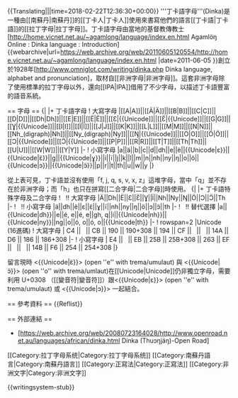 {{Translating|||time=2018-02-22T12:36:30+00:00}}
'''丁卡語字母'''(Dinka)是一種由[[南蘇丹|南蘇丹]]的[[丁卡人|丁卡人]]使用來書寫他們的語言[[丁卡語|丁卡語]]的[[拉丁字母|拉丁字母]]。丁卡語字母由當地的基督教傳教士<ref>[http://home.vicnet.net.au/~agamlong/language/index.en.html Agamlöŋ Online : Dinka language : Introduction] {{webarchive|url=https://web.archive.org/web/20110605120554/http://home.vicnet.net.au/~agamlong/language/index.en.html |date=2011-06-05 }}</ref>創立於1928年<ref>[http://www.omniglot.com/writing/dinka.php Dinka language, alphabet and pronunciation]</ref>，取材自[[非洲字母|非洲字母]]。這套非洲字母除了使用標準的拉丁字母以外，還向[[IPA|IPA]]借用了不少字母，以描述丁卡語豐富的語音系統。

== 字母 ==
{|
|+ 丁卡語字母
! 大寫字母
|[[A|A]]||[[Ä|Ä]]||[[B|B]]||[[C|C]]||[[D|D]]||[[Dh|Dh]]||[[E|E]]||[[Ë|Ë]]||[[Ɛ|{{Unicode]]||[[Ɛ̈|{{Unicode]]||[[G|G]]||[[Ɣ|{{Unicode]]||[[I|I]]||[[Ï|Ï]]||[[J|J]]||[[K|K]]||[[L|L]]||[[M|M]]||[[N|N]]||[[Nh_(digraph)|Nh]]||[[Ny_(digraph)|Ny]]||[[Ŋ|{{Unicode]]||[[O|O]]||[[Ö|Ö]]||[[Ɔ|{{Unicode]]||[[Ɔ̈|{{Unicode]]||[[P|P]]||[[R|R]]||[[T|T]]||[[Th|Th]]||[[U|U]]||[[W|W]]||[[Y|Y]]
|-
! 小寫字母
|a||ä||b||c||d||dh||e||ë||{{Unicode|ɛ}}||{{Unicode|ɛ̈}}||g||{{Unicode|ɣ}}||i||ï||j||k||l||m||n||nh||ny||ŋ||o||ö||{{Unicode|ɔ}}||{{Unicode|ɔ̈}}||p||r||t||th||u||w||y
|}

從上表可見，丁卡語並沒有使用「f, j, q, s, v, x, z」這堆字母，當中「q」並不存在於非洲字母；而「h」也只在拼寫[[二合字母|二合字母]]時使用。
{|
|+ 丁卡語特殊字母及二合字母
!   !! 大寫字母
|Ä||Dh||Ë||Ɛ||Ɛ̈||Ɣ||Ï||Nh||Ny||Ŋ||Ö||Ɔ||Ɔ̈||Th
|-
!   !! 小寫字母
|ä||dh||ë||ɛ||ɛ̈||ɣ||ï||nh||ny||ŋ||ö||ɔ||ɔ̈||th
|-
!   !! 替代選擇<!-- 需查證： ͏ = U+034F combining grapheme joiner-->
|a||{{Unicode|d͏h}}||e||é, e||é, e||gh<!--g͏h-->, q||i||{{Unicode|n͏h}}||{{Unicode|n͏y}}||ng<!--n͏g-->||o||ó, o||ó, o||{{Unicode|t͏h}}
|-
! rowspan=2 |Unicode (16進碼)
! 大寫字母
| C4 ||   || CB || 190 || 190+308 || 194 || CF ||   ||   || 14A || D6 || 186 || 186+308
|-
! 小寫字母
| E4 ||   || EB || 25B || 25B+308 || 263 || EF ||   ||   || 14B || F6 || 254 || 254+308
|}

留言現時 <{{Unicode|ɛ̈}}> (open ''e'' with trema/umulaut) 與 <{{Unicode|ɔ̈}}> (open ''o'' with trema/umlaut)在[[Unicode|Unicode]]仍非獨立字母，需要利用 U+0308 （[[變音符|變音符]]）跟<{{Unicode|ɛ}}> (open ''e'' with trema/umulaut) 或 <{{Unicode|ɔ}}> 一起結合。

== 參考資料 ==
{{Reflist}}

== 外部連結 ==
* [https://web.archive.org/web/20080723164028/http://www.openroad.net.au/languages/african/dinka.html Dinka (Thuɔŋjäŋ)-Open Road]

[[Category:拉丁字母系统|Category:拉丁字母系统]]
[[Category:南蘇丹語言|Category:南蘇丹語言]]
[[Category:正寫法|Category:正寫法]]
[[Category:非洲文字|Category:非洲文字]]

{{writingsystem-stub}}